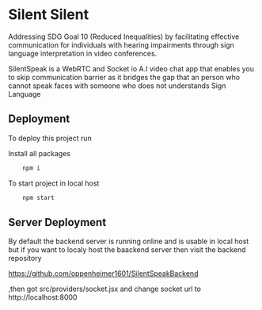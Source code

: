 
# Silent Silent

Addressing SDG Goal 10 (Reduced Inequalities) by facilitating effective communication for individuals with hearing impairments through sign language interpretation in video conferences.

SilentSpeak is a WebRTC and Socket io A.I video chat app that enables you to skip communication barrier as it bridges the gap that an person who cannot speak faces with someone who does not understands Sign Language




## Deployment

To deploy this project run

Install all packages
```bash
    npm i  
```
To start project in local host
```bash
    npm start 
```




## Server Deployment

By default the backend server is running online and is usable in local host but if you want to localy host the baackend server then visit the backend repository

https://github.com/oppenheimer1601/SilentSpeakBackend

,then got src/providers/socket.jsx and change socket url to http://localhost:8000


